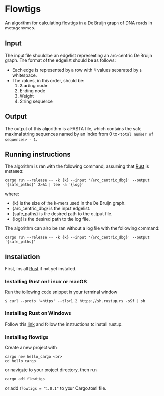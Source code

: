 # Flowtigs

An algorithm for calculating flowtigs in a De Bruijn graph of DNA reads in metagenomes.

## Input

The input file should be an edgelist representing an arc-centric De Bruijn graph. The format of the edgelist should be as follows:
- Each edge is represented by a row with 4 values separated by a whitespace.
- The values, in this order, should be:
	1. Starting node
	2. Ending node
	3. Weight
	4. String sequence

## Output

The output of this algorithm is a FASTA file, which contains the safe maximal string sequences named by an index from 0 to `<total number of sequences> - 1`.

## Running instructions

The algorithm is ran with the following command, assuming that [Rust](https://rustup.rs/) is installed:

`cargo run --release -- -k {k} --input '{arc_centric_dbg}' --output '{safe_paths}' 2>&1 | tee -a '{log}'`

where:
- {k} is the size of the k-mers used in the De Bruijn graph.
- {arc_centric_dbg} is the input edgelist.
- {safe_paths} is the desired path to the output file.
- {log} is the desired path to the log file.

The algorithm can also be ran without a log file with the following command:

`cargo run --release -- -k {k} --input '{arc_centric_dbg}' --output '{safe_paths}'`

## Installation

First, install [Rust](https://rustup.rs/) if not yet installed.

### Installing Rust on Linux or macOS

Run the following code snippet in your terminal window

`$ curl --proto '=https' --tlsv1.2 https://sh.rustup.rs -sSf | sh`

### Installing Rust on Windows

Follow this [link](https://www.rust-lang.org/tools/install) and follow the instructions to install rustup.

### Installing flowtigs

Create a new project with

```
cargo new hello_cargo <br>  
cd hello_cargo
```

or navigate to your project directory, then run

`cargo add flowtigs` 

or add `flowtigs = "1.0.1"` to your Cargo.toml file.
